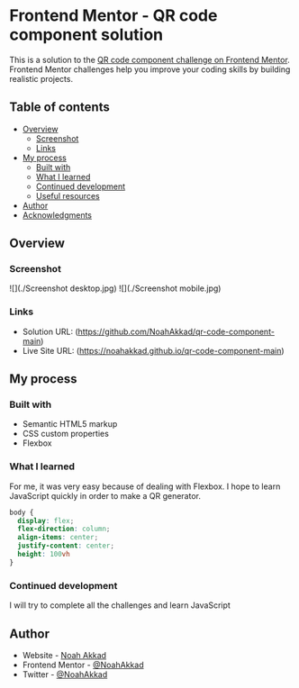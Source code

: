 # Frontend Mentor - QR code component solution

This is a solution to the [QR code component challenge on Frontend Mentor](https://www.frontendmentor.io/challenges/qr-code-component-iux_sIO_H). Frontend Mentor challenges help you improve your coding skills by building realistic projects. 

## Table of contents

- [Overview](#overview)
  - [Screenshot](#screenshot)
  - [Links](#links)
- [My process](#my-process)
  - [Built with](#built-with)
  - [What I learned](#what-i-learned)
  - [Continued development](#continued-development)
  - [Useful resources](#useful-resources)
- [Author](#author)
- [Acknowledgments](#acknowledgments)

## Overview

### Screenshot

![](./Screenshot desktop.jpg)
![](./Screenshot mobile.jpg)

### Links

- Solution URL: (https://github.com/NoahAkkad/qr-code-component-main)
- Live Site URL: (https://noahakkad.github.io/qr-code-component-main)

## My process

### Built with

- Semantic HTML5 markup
- CSS custom properties
- Flexbox


### What I learned

For me, it was very easy because of dealing with Flexbox. I hope to learn JavaScript quickly in order to make a QR generator.


```css
body {
  display: flex;
  flex-direction: column;
  align-items: center;
  justify-content: center;
  height: 100vh
}
```

### Continued development

I will try to complete all the challenges and learn JavaScript


## Author

- Website - [Noah Akkad](https://github.com/NoahAkkad)
- Frontend Mentor - [@NoahAkkad](https://www.frontendmentor.io/profile/NoahAkkad)
- Twitter - [@NoahAkkad](https://twitter.com/NoahAkkad)

